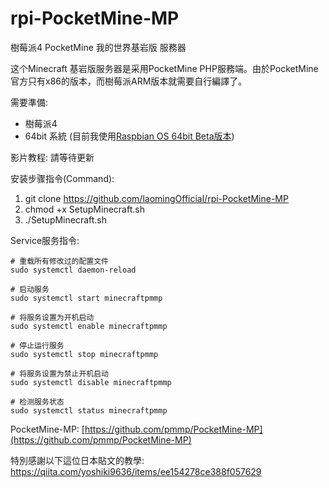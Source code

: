# rpi-PocketMine-MP
 樹莓派4 PocketMine 我的世界基岩版 服務器

这个Minecraft 基岩版服务器是采用PocketMine PHP服務端。由於PocketMine官方只有x86的版本，而樹莓派ARM版本就需要自行編譯了。

需要準備:
- 樹莓派4
- 64bit 系統 (目前我使用[Raspbian OS 64bit Beta版本](https://downloads.raspberrypi.org/raspios_arm64/images/))

影片教程: 請等待更新

安装步骤指令(Command):  
1) git clone https://github.com/laomingOfficial/rpi-PocketMine-MP
2) chmod +x SetupMinecraft.sh
3) ./SetupMinecraft.sh

Service服务指令:  
```
# 重载所有修改过的配置文件
sudo systemctl daemon-reload

# 启动服务
sudo systemctl start minecraftpmmp

# 将服务设置为开机启动
sudo systemctl enable minecraftpmmp

# 停止运行服务
sudo systemctl stop minecraftpmmp

# 将服务设置为禁止开机启动
sudo systemctl disable minecraftpmmp

# 检测服务状态
sudo systemctl status minecraftpmmp
```

PocketMine-MP: [https://github.com/pmmp/PocketMine-MP](https://github.com/pmmp/PocketMine-MP)

特別感謝以下這位日本貼文的教學:
https://qiita.com/yoshiki9636/items/ee154278ce388f057629